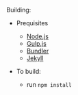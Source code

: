 Building:
 - Prequisites
 	- [Node.js](https://nodejs.org/)
 	- [Gulp.js](https://gulpjs.com/)
 	- [Bundler](http://bundler.io/)
 	- [Jekyll](https://jekyllrb.com/)

 - To build:
   - run `npm install`